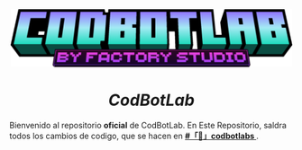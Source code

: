 <div align="center">
<img src="https://raw.githubusercontent.com/Factory-Studio/CodBotLab/refs/heads/Images/minecraft_title.png" alt="Logo de CodBotLab" width="500" />

# *CodBotLab*

</div>

Bienvenido al repositorio **oficial** de CodBotLab. En Este Repositorio, saldra todos los cambios de codigo, que se hacen en **[#「🤖」codbotlabs ](https://discord.gg/Q8Dy7xEUYN)**.
